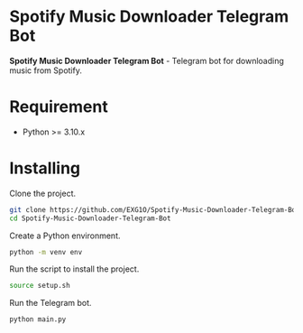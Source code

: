 # Spotify Music Downloader Telegram Bot
**Spotify Music Downloader Telegram Bot** - Telegram bot for downloading music from Spotify.

# Requirement
- Python >= 3.10.x

# Installing
Clone the project.
```sh
git clone https://github.com/EXG1O/Spotify-Music-Downloader-Telegram-Bot.git
cd Spotify-Music-Downloader-Telegram-Bot
```
Create a Python environment.
```sh
python -m venv env
```
Run the script to install the project.
```sh
source setup.sh
```
Run the Telegram bot.
```sh
python main.py
```
